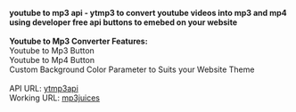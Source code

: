 <b>youtube to mp3 api - ytmp3 to convert youtube videos into mp3 and mp4 using developer free api buttons to emebed on your website</b>
<br><br>
<b>Youtube to Mp3 Converter Features:</b>
<br>
Youtube to Mp3 Button
<br>
Youtube to Mp4 Button
<br>
Custom Background Color Parameter to Suits your Website Theme
<br><br>
API URL: <a href="https://ytmp3api.cyou/">ytmp3api</a>
<br>
Working URL: <a href="https://www.mp3juice.cyou/">mp3juices</a>
